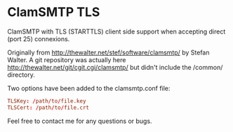 ClamSMTP TLS
============

ClamSMTP with TLS (STARTTLS) client side support when accepting direct (port 25) connexions.

Originally from http://thewalter.net/stef/software/clamsmtp/ by Stefan Walter.
A git repository was actually here http://thewalter.net/git/cgit.cgi/clamsmtp/ but didn't include the /common/ directory.

Two options have been added to the clamsmtp.conf file:

```conf
TLSKey: /path/to/file.key
TLSCert: /path/to/file.crt
```

Feel free to contact me for any questions or bugs.

